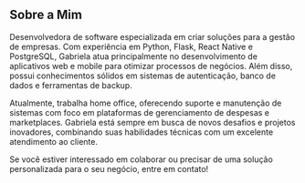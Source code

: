 ## Sobre a Mim

Desenvolvedora de software especializada em criar soluções para a gestão de empresas. Com experiência em Python, Flask, React Native e PostgreSQL, Gabriela atua principalmente no desenvolvimento de aplicativos web e mobile para otimizar processos de negócios. Além disso, possui conhecimentos sólidos em sistemas de autenticação, banco de dados e ferramentas de backup. 

Atualmente, trabalha home office, oferecendo suporte e manutenção de sistemas com foco em plataformas de gerenciamento de despesas e marketplaces. Gabriela está sempre em busca de novos desafios e projetos inovadores, combinando suas habilidades técnicas com um excelente atendimento ao cliente.

Se você estiver interessado em colaborar ou precisar de uma solução personalizada para o seu negócio, entre em contato!
